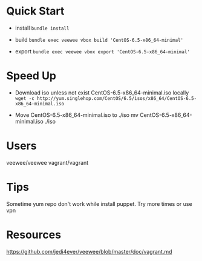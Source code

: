 # Quick Start
- install
`bundle install`

- build
`bundle exec veewee vbox build 'CentOS-6.5-x86_64-minimal'`

- export
`bundle exec veewee vbox export 'CentOS-6.5-x86_64-minimal'`

# Speed Up

- Download iso unless not exist CentOS-6.5-x86_64-minimal.iso locally
`wget -c http://yum.singlehop.com/CentOS/6.5/isos/x86_64/CentOS-6.5-x86_64-minimal.iso`

- Move CentOS-6.5-x86_64-minimal.iso to ./iso
mv CentOS-6.5-x86_64-minimal.iso ./iso


# Users
veewee/veewee
vagrant/vagrant

# Tips
Sometime yum repo don't work while install puppet. Try more times or use vpn

# Resources
https://github.com/jedi4ever/veewee/blob/master/doc/vagrant.md

